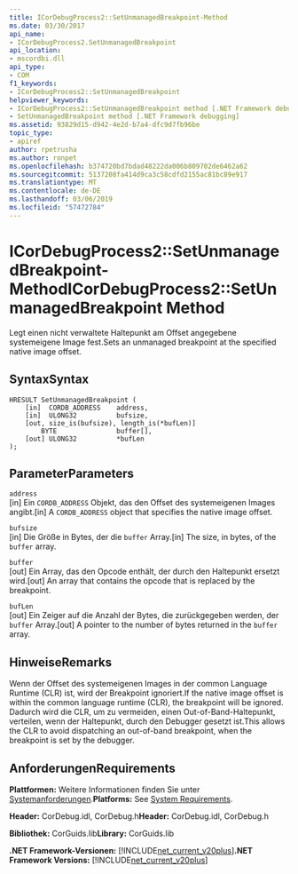 ```yaml
---
title: ICorDebugProcess2::SetUnmanagedBreakpoint-Method
ms.date: 03/30/2017
api_name:
- ICorDebugProcess2.SetUnmanagedBreakpoint
api_location:
- mscordbi.dll
api_type:
- COM
f1_keywords:
- ICorDebugProcess2::SetUnmanagedBreakpoint
helpviewer_keywords:
- ICorDebugProcess2::SetUnmanagedBreakpoint method [.NET Framework debugging]
- SetUnmanagedBreakpoint method [.NET Framework debugging]
ms.assetid: 93829d15-d942-4e2d-b7a4-dfc9d7fb96be
topic_type:
- apiref
author: rpetrusha
ms.author: ronpet
ms.openlocfilehash: b374720bd7bdad48222da006b809702de6462a62
ms.sourcegitcommit: 5137208fa414d9ca3c58cdfd2155ac81bc89e917
ms.translationtype: MT
ms.contentlocale: de-DE
ms.lasthandoff: 03/06/2019
ms.locfileid: "57472784"
---
```

# <a name="icordebugprocess2setunmanagedbreakpoint-method"></a><span data-ttu-id="044f2-102">ICorDebugProcess2::SetUnmanagedBreakpoint-Method</span><span class="sxs-lookup"><span data-stu-id="044f2-102">ICorDebugProcess2::SetUnmanagedBreakpoint Method</span></span>
<span data-ttu-id="044f2-103">Legt einen nicht verwaltete Haltepunkt am Offset angegebene systemeigene Image fest.</span><span class="sxs-lookup"><span data-stu-id="044f2-103">Sets an unmanaged breakpoint at the specified native image offset.</span></span>  
  
## <a name="syntax"></a><span data-ttu-id="044f2-104">Syntax</span><span class="sxs-lookup"><span data-stu-id="044f2-104">Syntax</span></span>  
  
```  
HRESULT SetUnmanagedBreakpoint (  
    [in]  CORDB_ADDRESS    address,  
    [in]  ULONG32          bufsize,  
    [out, size_is(bufsize), length_is(*bufLen)]   
        BYTE               buffer[],  
    [out] ULONG32          *bufLen  
);  
```  
  
## <a name="parameters"></a><span data-ttu-id="044f2-105">Parameter</span><span class="sxs-lookup"><span data-stu-id="044f2-105">Parameters</span></span>  
 `address`  
 <span data-ttu-id="044f2-106">[in] Ein `CORDB_ADDRESS` Objekt, das den Offset des systemeigenen Images angibt.</span><span class="sxs-lookup"><span data-stu-id="044f2-106">[in] A `CORDB_ADDRESS` object that specifies the native image offset.</span></span>  
  
 `bufsize`  
 <span data-ttu-id="044f2-107">[in] Die Größe in Bytes, der die `buffer` Array.</span><span class="sxs-lookup"><span data-stu-id="044f2-107">[in] The size, in bytes, of the `buffer` array.</span></span>  
  
 `buffer`  
 <span data-ttu-id="044f2-108">[out] Ein Array, das den Opcode enthält, der durch den Haltepunkt ersetzt wird.</span><span class="sxs-lookup"><span data-stu-id="044f2-108">[out] An array that contains the opcode that is replaced by the breakpoint.</span></span>  
  
 `bufLen`  
 <span data-ttu-id="044f2-109">[out] Ein Zeiger auf die Anzahl der Bytes, die zurückgegeben werden, der `buffer` Array.</span><span class="sxs-lookup"><span data-stu-id="044f2-109">[out] A pointer to the number of bytes returned in the `buffer` array.</span></span>  
  
## <a name="remarks"></a><span data-ttu-id="044f2-110">Hinweise</span><span class="sxs-lookup"><span data-stu-id="044f2-110">Remarks</span></span>  
 <span data-ttu-id="044f2-111">Wenn der Offset des systemeigenen Images in der common Language Runtime (CLR) ist, wird der Breakpoint ignoriert.</span><span class="sxs-lookup"><span data-stu-id="044f2-111">If the native image offset is within the common language runtime (CLR), the breakpoint will be ignored.</span></span> <span data-ttu-id="044f2-112">Dadurch wird die CLR, um zu vermeiden, einen Out-of-Band-Haltepunkt, verteilen, wenn der Haltepunkt, durch den Debugger gesetzt ist.</span><span class="sxs-lookup"><span data-stu-id="044f2-112">This allows the CLR to avoid dispatching an out-of-band breakpoint, when the breakpoint is set by the debugger.</span></span>  
  
## <a name="requirements"></a><span data-ttu-id="044f2-113">Anforderungen</span><span class="sxs-lookup"><span data-stu-id="044f2-113">Requirements</span></span>  
 <span data-ttu-id="044f2-114">**Plattformen:** Weitere Informationen finden Sie unter [Systemanforderungen](../../../../docs/framework/get-started/system-requirements.md).</span><span class="sxs-lookup"><span data-stu-id="044f2-114">**Platforms:** See [System Requirements](../../../../docs/framework/get-started/system-requirements.md).</span></span>  
  
 <span data-ttu-id="044f2-115">**Header:** CorDebug.idl, CorDebug.h</span><span class="sxs-lookup"><span data-stu-id="044f2-115">**Header:** CorDebug.idl, CorDebug.h</span></span>  
  
 <span data-ttu-id="044f2-116">**Bibliothek:** CorGuids.lib</span><span class="sxs-lookup"><span data-stu-id="044f2-116">**Library:** CorGuids.lib</span></span>  
  
 <span data-ttu-id="044f2-117">**.NET Framework-Versionen:** [!INCLUDE[net_current_v20plus](../../../../includes/net-current-v20plus-md.md)]</span><span class="sxs-lookup"><span data-stu-id="044f2-117">**.NET Framework Versions:** [!INCLUDE[net_current_v20plus](../../../../includes/net-current-v20plus-md.md)]</span></span>
